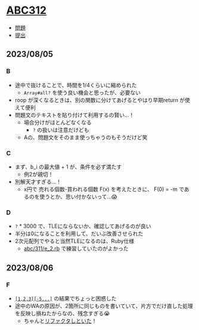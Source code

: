 # [ABC312](https://atcoder.jp/contests/abc312)

- [問題](https://atcoder.jp/contests/abc312/tasks)
- [提出](https://atcoder.jp/contests/abc312/submissions?f.User=Jessica_nao_)

## 2023/08/05

### B

- 途中で抜けることで、時間を1/4くらいに縮められた
  - `Array#all?` を使う良い機会と思ったが、必要ない
- roop が深くなるときは、別の関数に分けてあげるとやはり早期return が使えて便利
- 問題文のテキストを貼り付けて利用するの賢い…！
  - 場合分けがほとんどなくなる
    - `?` の扱いは注意だけども
  - Aの、問題文をそのまま使っちゃうのもそうだけど笑

### C

- まず、b_i の最大値 + 1 が、条件を必ず満たす
  - 例2が親切！
- 別解天才すぎる…！
  - x円で 売れる個数-買われる個数 F(x) を考えたときに、 F(0) = -m であるのを使うとか、思い付かないって…😱

### D

- `?` * 3000 で、TLEにならないか、確認してあげるのが良い
- 半分は0になることを利用して、だいぶ改善させられた
- 2次元配列でやると当然TLEになるのは、Ruby仕様
  - [abc/311/e_2.rb](/abc/311/e_2.rb) で練習していたのがよかった

## 2023/08/06

### F

- [`[1,2,3][-5...]`](https://twitter.com/Jessica_nao_/status/1688128862256066560?s=20) の結果でちょっと困惑した
- 途中のWAの原因が、2箇所に同じものを書いていて、片方でだけ直した処理を反映し損ねたからなの、残念すぎる😭
  - ちゃんと[リファクタしといた](https://atcoder.jp/contests/abc312/submissions/44333698)！
